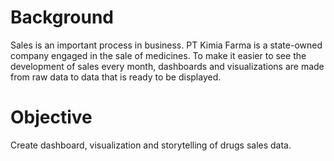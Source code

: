 # Background
Sales is an important process in business. PT Kimia Farma is a state-owned company engaged in the sale of medicines. To make it easier to see the development of sales every month, dashboards and visualizations are made from raw data to data that is ready to be displayed.
# Objective
Create dashboard, visualization and storytelling of drugs sales data.
